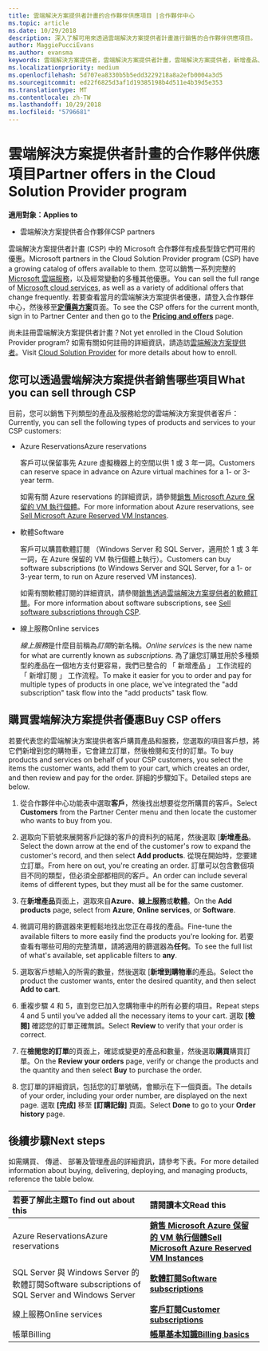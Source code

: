 ```yaml
---
title: 雲端解決方案提供者計畫的合作夥伴供應項目 |合作夥伴中心
ms.topic: article
ms.date: 10/29/2018
description: 深入了解可用來透過雲端解決方案提供者計畫進行銷售的合作夥伴供應項目。
author: MaggiePucciEvans
ms.author: evansma
keywords: 雲端解決方案提供者，雲端解決方案提供者計畫，雲端解決方案提供者，新增產品、 銷售給客戶，協力廠商優惠，雲端解決方案提供者優惠，雲端式服務，Azure，Office 365，Dynamics，雲端解決方案提供者合作夥伴，銷售雲端解決方案提供者，Azure RI，Azure 保留的虛擬機器執行個體，Azure保留區、 線上服務，訂閱軟體 AHUB、 Azure 上的 SQL Server、 Windows Server 上 Azure，客戶訂閱
ms.localizationpriority: medium
ms.openlocfilehash: 5d707ea8330b5b5edd3229218a8a2efb0004a3d5
ms.sourcegitcommit: ed22f6825d3af1d19385198b4d511e4b39d5e353
ms.translationtype: MT
ms.contentlocale: zh-TW
ms.lasthandoff: 10/29/2018
ms.locfileid: "5796681"
---
```

# <a name="partner-offers-in-the-cloud-solution-provider-program"></a><span data-ttu-id="bf952-104">雲端解決方案提供者計畫的合作夥伴供應項目</span><span class="sxs-lookup"><span data-stu-id="bf952-104">Partner offers in the Cloud Solution Provider program</span></span> 

**<span data-ttu-id="bf952-105">適用對象：</span><span class="sxs-lookup"><span data-stu-id="bf952-105">Applies to</span></span>**

-  <span data-ttu-id="bf952-106">雲端解決方案提供者合作夥伴</span><span class="sxs-lookup"><span data-stu-id="bf952-106">CSP partners</span></span>

<span data-ttu-id="bf952-107">雲端解決方案提供者計畫 (CSP) 中的 Microsoft 合作夥伴有成長型錄它們可用的優惠。</span><span class="sxs-lookup"><span data-stu-id="bf952-107">Microsoft partners in the Cloud Solution Provider program (CSP) have a growing catalog of offers available to them.</span></span> <span data-ttu-id="bf952-108">您可以銷售一系列完整的 [Microsoft 雲端服務](https://partner.microsoft.com/cloud-solution-provider/products-and-services)，以及經常變動的多種其他優惠。</span><span class="sxs-lookup"><span data-stu-id="bf952-108">You can sell the full range of [Microsoft cloud services](https://partner.microsoft.com/cloud-solution-provider/products-and-services), as well as a variety of additional offers that change frequently.</span></span> <span data-ttu-id="bf952-109">若要查看當月的雲端解決方案提供者優惠，請登入合作夥伴中心，然後移至[**定價與方案**](https://partnercenter.microsoft.com/pcv/sales)頁面。</span><span class="sxs-lookup"><span data-stu-id="bf952-109">To see the CSP offers for the current month, sign in to Partner Center and then go to the [**Pricing and offers**](https://partnercenter.microsoft.com/pcv/sales) page.</span></span>  

<span data-ttu-id="bf952-110">尚未註冊雲端解決方案提供者計畫？</span><span class="sxs-lookup"><span data-stu-id="bf952-110">Not yet enrolled in the Cloud Solution Provider program?</span></span> <span data-ttu-id="bf952-111">如需有關如何註冊的詳細資訊，請造訪[雲端解決方案提供者](https://partner.microsoft.com/cloud-solution-provider)。</span><span class="sxs-lookup"><span data-stu-id="bf952-111">Visit [Cloud Solution Provider](https://partner.microsoft.com/cloud-solution-provider) for more details about how to enroll.</span></span> 

## <a name="what-you-can-sell-through-csp"></a><span data-ttu-id="bf952-112">您可以透過雲端解決方案提供者銷售哪些項目</span><span class="sxs-lookup"><span data-stu-id="bf952-112">What you can sell through CSP</span></span>

<span data-ttu-id="bf952-113">目前，您可以銷售下列類型的產品及服務給您的雲端解決方案提供者客戶：</span><span class="sxs-lookup"><span data-stu-id="bf952-113">Currently, you can sell the following types of products and services to your CSP customers:</span></span>

- <span data-ttu-id="bf952-114">Azure Reservations</span><span class="sxs-lookup"><span data-stu-id="bf952-114">Azure reservations</span></span><br> 

    <span data-ttu-id="bf952-115">客戶可以保留事先 Azure 虛擬機器上的空間以供 1 或 3 年一詞。</span><span class="sxs-lookup"><span data-stu-id="bf952-115">Customers can reserve space in advance on Azure virtual machines for a 1- or 3-year term.</span></span><br>
    
    <span data-ttu-id="bf952-116">如需有關 Azure reservations 的詳細資訊，請參閱[銷售 Microsoft Azure 保留的 VM 執行個體](azure-reservations.md)。</span><span class="sxs-lookup"><span data-stu-id="bf952-116">For more information about Azure reservations, see [Sell Microsoft Azure Reserved VM Instances](azure-reservations.md).</span></span>

- <span data-ttu-id="bf952-117">軟體</span><span class="sxs-lookup"><span data-stu-id="bf952-117">Software</span></span><br>

    <span data-ttu-id="bf952-118">客戶可以購買軟體訂閱 （Windows Server 和 SQL Server，適用於 1 或 3 年一詞，在 Azure 保留的 VM 執行個體上執行）。</span><span class="sxs-lookup"><span data-stu-id="bf952-118">Customers can buy software subscriptions (to Windows Server and SQL Server, for a 1- or 3-year term, to run on Azure reserved VM instances).</span></span><br>
 
  <span data-ttu-id="bf952-119">如需有關軟體訂閱的詳細資訊，請參閱[銷售透過雲端解決方案提供者的軟體訂閱](csp-software-subscriptions.md)。</span><span class="sxs-lookup"><span data-stu-id="bf952-119">For more information about software subscriptions, see [Sell software subscriptions through CSP](csp-software-subscriptions.md).</span></span>  

- <span data-ttu-id="bf952-120">線上服務</span><span class="sxs-lookup"><span data-stu-id="bf952-120">Online services</span></span><br>

     <span data-ttu-id="bf952-121">*線上服務*是什麼目前稱為*訂閱*的新名稱。</span><span class="sxs-lookup"><span data-stu-id="bf952-121">*Online services* is the new name for what are currently known as *subscriptions*.</span></span> <span data-ttu-id="bf952-122">為了讓您訂購並用於多種類型的產品在一個地方支付更容易，我們已整合的 「 新增產品 」 工作流程的 「 新增訂閱 」 工作流程。</span><span class="sxs-lookup"><span data-stu-id="bf952-122">To make it easier for you to order and pay for multiple types of products in one place, we've integrated the "add subscription" task flow into the "add products" task flow.</span></span> 

## <a name="buy-csp-offers"></a><span data-ttu-id="bf952-123">購買雲端解決方案提供者優惠</span><span class="sxs-lookup"><span data-stu-id="bf952-123">Buy CSP offers</span></span>

<span data-ttu-id="bf952-124">若要代表您的雲端解決方案提供者客戶購買產品和服務，您選取的項目客戶想，將它們新增到您的購物車，它會建立訂單，然後檢閱和支付的訂單。</span><span class="sxs-lookup"><span data-stu-id="bf952-124">To buy products and services on behalf of your CSP customers, you select the items the customer wants, add them to your cart, which creates an order, and then review and pay for the order.</span></span> <span data-ttu-id="bf952-125">詳細的步驟如下。</span><span class="sxs-lookup"><span data-stu-id="bf952-125">Detailed steps are below.</span></span>

1. <span data-ttu-id="bf952-126">從合作夥伴中心功能表中選取**客戶**，然後找出想要從您所購買的客戶。</span><span class="sxs-lookup"><span data-stu-id="bf952-126">Select **Customers** from the Partner Center menu and then locate the customer who wants to buy from you.</span></span> 

2. <span data-ttu-id="bf952-127">選取向下箭號來展開客戶記錄的客戶的資料列的結尾，然後選取 [**新增產品**。</span><span class="sxs-lookup"><span data-stu-id="bf952-127">Select the down arrow at the end of the customer's row to expand the customer's record, and then select **Add products**.</span></span> <span data-ttu-id="bf952-128">從現在開始時，您要建立訂單。</span><span class="sxs-lookup"><span data-stu-id="bf952-128">From here on out, you're creating an order.</span></span> <span data-ttu-id="bf952-129">訂單可以包含數個項目不同的類型，但必須全部都相同的客戶。</span><span class="sxs-lookup"><span data-stu-id="bf952-129">An order can include several items of different types, but they must all be for the same customer.</span></span>

3. <span data-ttu-id="bf952-130">在**新增產品**頁面上，選取來自**Azure**、**線上服務**或**軟體**。</span><span class="sxs-lookup"><span data-stu-id="bf952-130">On the **Add products** page, select from **Azure**, **Online services**, or **Software**.</span></span>

4. <span data-ttu-id="bf952-131">微調可用的篩選器來更輕鬆地找出您正在尋找的產品。</span><span class="sxs-lookup"><span data-stu-id="bf952-131">Fine-tune the available filters to more easily find the products you're looking for.</span></span> <span data-ttu-id="bf952-132">若要查看有哪些可用的完整清單，請將適用的篩選器為**任何**。</span><span class="sxs-lookup"><span data-stu-id="bf952-132">To see the full list of what's available, set applicable filters to **any**.</span></span> 

5. <span data-ttu-id="bf952-133">選取客戶想輸入的所需的數量，然後選取 [**新增到購物車**的產品。</span><span class="sxs-lookup"><span data-stu-id="bf952-133">Select the product the customer wants, enter the desired quantity, and then select **Add to cart**.</span></span>

6. <span data-ttu-id="bf952-134">重複步驟 4 和 5，直到您已加入您購物車中的所有必要的項目。</span><span class="sxs-lookup"><span data-stu-id="bf952-134">Repeat steps 4 and 5 until you’ve added all the necessary items to your cart.</span></span> <span data-ttu-id="bf952-135">選取 **\[檢閱\]** 確認您的訂單正確無誤。</span><span class="sxs-lookup"><span data-stu-id="bf952-135">Select **Review** to verify that your order is correct.</span></span>  

7. <span data-ttu-id="bf952-136">在**檢閱您的訂單**的頁面上，確認或變更的產品和數量，然後選取**購買**購買訂單。</span><span class="sxs-lookup"><span data-stu-id="bf952-136">On the **Review your orders** page, verify or change the products and the quantity and then select **Buy** to purchase the order.</span></span> 

8. <span data-ttu-id="bf952-137">您訂單的詳細資訊，包括您的訂單號碼，會顯示在下一個頁面。</span><span class="sxs-lookup"><span data-stu-id="bf952-137">The details of your order, including your order number, are displayed on the next page.</span></span> <span data-ttu-id="bf952-138">選取 **\[完成\]** 移至 **\[訂購記錄\]** 頁面。</span><span class="sxs-lookup"><span data-stu-id="bf952-138">Select **Done** to go to your **Order history** page.</span></span> 


## <a name="next-steps"></a><span data-ttu-id="bf952-139">後續步驟</span><span class="sxs-lookup"><span data-stu-id="bf952-139">Next steps</span></span>

<span data-ttu-id="bf952-140">如需購買、 傳遞、 部署及管理產品的詳細資訊，請參考下表。</span><span class="sxs-lookup"><span data-stu-id="bf952-140">For more detailed information about buying, delivering, deploying, and managing products, reference the table below.</span></span>

|**<span data-ttu-id="bf952-141">若要了解此主題</span><span class="sxs-lookup"><span data-stu-id="bf952-141">To find out about this</span></span>**   |**<span data-ttu-id="bf952-142">請閱讀本文</span><span class="sxs-lookup"><span data-stu-id="bf952-142">Read this</span></span>**   |
|:---------------------------|:--------------------|
|<span data-ttu-id="bf952-143">Azure Reservations</span><span class="sxs-lookup"><span data-stu-id="bf952-143">Azure reservations</span></span> |[**<span data-ttu-id="bf952-144">銷售 Microsoft Azure 保留的 VM 執行個體</span><span class="sxs-lookup"><span data-stu-id="bf952-144">Sell Microsoft Azure Reserved VM Instances</span></span>**]( https://docs.microsoft.com/en-us/partner-center/azure-reservations) |
|<span data-ttu-id="bf952-145">SQL Server 與 Windows Server 的軟體訂閱</span><span class="sxs-lookup"><span data-stu-id="bf952-145">Software subscriptions of SQL Server and Windows Server</span></span> |[**<span data-ttu-id="bf952-146">軟體訂閱</span><span class="sxs-lookup"><span data-stu-id="bf952-146">Software subscriptions</span></span>**]( https://docs.microsoft.com/en-us/partner-center/csp-software-subscriptions) |
|<span data-ttu-id="bf952-147">線上服務</span><span class="sxs-lookup"><span data-stu-id="bf952-147">Online services</span></span> |[**<span data-ttu-id="bf952-148">客戶訂閱</span><span class="sxs-lookup"><span data-stu-id="bf952-148">Customer subscriptions</span></span>**](https://docs.microsoft.com/en-us/partner-center/customer-subscriptions) |
|<span data-ttu-id="bf952-149">帳單</span><span class="sxs-lookup"><span data-stu-id="bf952-149">Billing</span></span> |[**<span data-ttu-id="bf952-150">帳單基本知識</span><span class="sxs-lookup"><span data-stu-id="bf952-150">Billing basics</span></span>**]( https://docs.microsoft.com/en-us/partner-center/billing-basics) |

